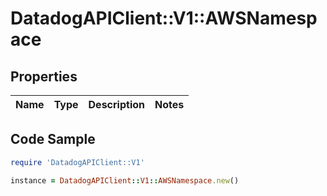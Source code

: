 # DatadogAPIClient::V1::AWSNamespace

## Properties

Name | Type | Description | Notes
------------ | ------------- | ------------- | -------------

## Code Sample

```ruby
require 'DatadogAPIClient::V1'

instance = DatadogAPIClient::V1::AWSNamespace.new()
```


